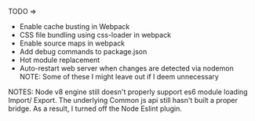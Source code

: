 TODO => 
- Enable cache busting in Webpack
- CSS file bundling using css-loader in webpack
- Enable source maps in webpack
- Add debug commands to package.json
- Hot module replacement
- Auto-restart web server when changes are detected via nodemon
  NOTE: Some of these I might leave out if I deem unnecessary  

NOTES: 
Node v8 engine still doesn't properly support es6 module loading Import/ Export.  The underlying Common js api still hasn't built a proper bridge.  As a result, I turned off the Node Eslint plugin. 
 